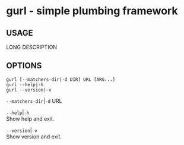 # gurl - simple plumbing framework 

USAGE
-----

LONG DESCRIPTION


OPTIONS
-------

```text
gurl [--matchers-dir|-d DIR] URL [ARG...]
gurl --help|-h
gurl --version|-v
```


`--matchers-dir`|`-d` URL  

`--help`|`-h`  
Show help and exit.

`--version`|`-v`  
Show version and exit.




